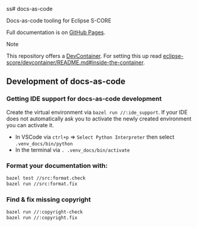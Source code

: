 ss# docs-as-code

Docs-as-code tooling for Eclipse S-CORE

Full documentation is on [GitHub Pages](https://eclipse-score.github.io/docs-as-code/).

> [!NOTE]
> This repository offers a [DevContainer](https://containers.dev/).
> For setting this up read [eclipse-score/devcontainer/README.md#inside-the-container](https://github.com/eclipse-score/devcontainer/blob/main/README.md#inside-the-container).

## Development of docs-as-code

### Getting IDE support for docs-as-code development

Create the virtual environment via `bazel run //:ide_support`.
If your IDE does not automatically ask you to activate the newly created environment you can activate it.

- In VSCode via `ctrl+p` => `Select Python Interpreter` then select `.venv_docs/bin/python`
- In the terminal via `. .venv_docs/bin/activate`

### Format your documentation with:

```bash
bazel test //src:format.check
bazel run //src:format.fix
```

### Find & fix missing copyright

```bash
bazel run //:copyright-check
bazel run //:copyright.fix
```
